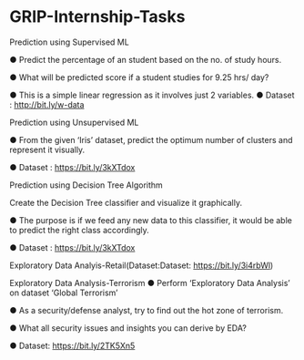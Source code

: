 # GRIP-Internship-Tasks
Prediction using Supervised ML

● Predict the percentage of an student based on the no. of study hours.

● What will be predicted score if a student studies for 9.25 hrs/ day?

● This is a simple linear regression as it involves just 2 variables.
● Dataset : http://bit.ly/w-data



Prediction using Unsupervised ML

● From the given ‘Iris’ dataset, predict the optimum number of clusters and represent it visually.

● Dataset : https://bit.ly/3kXTdox

Prediction using Decision Tree Algorithm

Create the Decision Tree classifier and visualize it graphically.

● The purpose is if we feed any new data to this classifier, it would be able to
predict the right class accordingly.

● Dataset : https://bit.ly/3kXTdox

Exploratory Data Analyis-Retail(Dataset:Dataset: https://bit.ly/3i4rbWl)


Exploratory Data Analysis-Terrorism
● Perform ‘Exploratory Data Analysis’ on dataset ‘Global Terrorism’

● As a security/defense analyst, try to find out the hot zone of terrorism.

● What all security issues and insights you can derive by EDA?

● Dataset: https://bit.ly/2TK5Xn5
